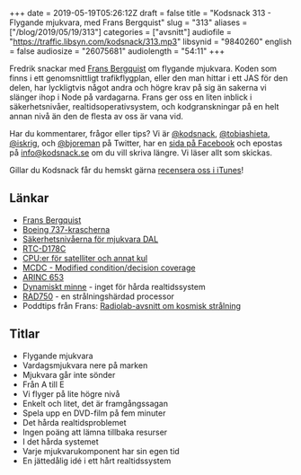 +++
date = 2019-05-19T05:26:12Z
draft = false
title = "Kodsnack 313 - Flygande mjukvara, med Frans Bergquist"
slug = "313"
aliases = ["/blog/2019/05/19/313"]
categories = ["avsnitt"]
audiofile = "https://traffic.libsyn.com/kodsnack/313.mp3"
libsynid = "9840260"
english = false
audiosize = "26075681"
audiolength = "54:11"
+++

Fredrik snackar med [Frans Bergquist](https://twitter.com/fransbergquist) om flygande mjukvara. Koden som finns i ett genomsnittligt trafikflygplan, eller den man hittar i ett JAS för den delen, har lyckligtvis något andra och högre krav på sig än sakerna vi slänger ihop i Node på vardagarna. Frans ger oss en liten inblick i säkerhetsnivåer, realtidsoperativsystem, och kodgranskningar på en helt annan nivå än den de flesta av oss är vana vid.

Har du kommentarer, frågor eller tips? Vi är [@kodsnack](https://www.twitter.com/kodsnack), [@tobiashieta](https://www.twitter.com/tobiashieta), [@iskrig](https://www.twitter.com/iskrig), och [@bjoreman](https://www.twitter.com/bjoreman) på Twitter, har en [sida på Facebook](https://www.facebook.com/kodsnack) och epostas på [info@kodsnack.se](mailto:info@kodsnack.se) om du vill skriva längre. Vi läser allt som skickas.

Gillar du Kodsnack får du hemskt gärna [recensera oss i iTunes](http://itunes.apple.com/se/podcast/kodsnack/id561631498?l=en)!

## Länkar ##
* [Frans Bergquist](https://twitter.com/fransbergquist)
* [Boeing 737-krascherna](https://en.wikipedia.org/wiki/Boeing_737_MAX_groundings)
* [Säkerhetsnivåerna för mjukvara DAL](https://en.wikipedia.org/wiki/DO-178C#Software_level)
* [RTC-D178C](https://en.wikipedia.org/wiki/DO-178C)
* [CPU:er för satelliter och annat kul](http://www.cpushack.com/space-craft-cpu.html)
* [MCDC - Modified condition/decision coverage](https://en.wikipedia.org/wiki/Modified_condition/decision_coverage)
* [ARINC 653](https://en.wikipedia.org/wiki/ARINC_653)
* [Dynamiskt minne](https://en.wikipedia.org/wiki/Memory_management#Dynamic_memory_allocation) - inget för hårda realtidssystem
* [RAD750](https://en.wikipedia.org/wiki/RAD750) - en strålningshärdad processor
* Poddtips från Frans: [Radiolab-avsnitt om kosmisk strålning](https://www.wnycstudios.org/story/bit-flip)

## Titlar ##
* Flygande mjukvara
* Vardagsmjukvara nere på marken
* Mjukvara går inte sönder
* Från A till E
* Vi flyger på lite högre nivå
* Enkelt och litet, det är framgångssagan
* Spela upp en DVD-film på fem minuter
* Det hårda realtidsproblemet
* Ingen poäng att lämna tillbaka resurser
* I det hårda systemet
* Varje mjukvarukomponent har sin egen tid
* En jättedålig idé i ett hårt realtidssystem